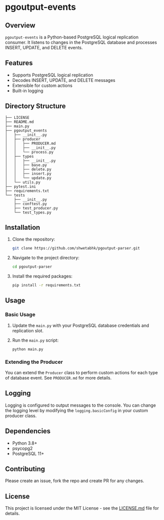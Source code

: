# pgoutput-events

## Overview

`pgoutput-events` is a Python-based PostgreSQL logical replication consumer. It listens to changes in the PostgreSQL database and processes INSERT, UPDATE, and DELETE events.

## Features

- Supports PostgreSQL logical replication
- Decodes INSERT, UPDATE, and DELETE messages
- Extensible for custom actions
- Built-in logging

## Directory Structure

```plaintext
├── LICENSE
├── README.md
├── main.py
├── pgoutput_events
│   ├── __init__.py
│   ├── producer
│   │   ├── PRODUCER.md
│   │   ├── __init__.py
│   │   └── process.py
│   ├── types
│   │   ├── __init__.py
│   │   ├── base.py
│   │   ├── delete.py
│   │   ├── insert.py
│   │   └── update.py
│   └── utils.py
├── pytest.ini
├── requirements.txt
└── tests
    ├── __init__.py
    ├── conftest.py
    ├── test_producer.py
    └── test_types.py
```

## Installation

1. Clone the repository:

    ```bash
    git clone https://github.com/shwetabhk/pgoutput-parser.git
    ```

2. Navigate to the project directory:

    ```bash
    cd pgoutput-parser
    ```

3. Install the required packages:

    ```bash
    pip install -r requirements.txt
    ```

## Usage

### Basic Usage

1. Update the `main.py` with your PostgreSQL database credentials and replication slot.

2. Run the `main.py` script:

    ```bash
    python main.py
    ```

### Extending the Producer

You can extend the `Producer` class to perform custom actions for each type of database event. See `PRODUCER.md` for more details.

## Logging

Logging is configured to output messages to the console. You can change the logging level by modifying the `logging.basicConfig` in your custom producer class.

## Dependencies

- Python 3.8+
- psycopg2
- PostgreSQL 11+

## Contributing

Please create an issue, fork the repo and create PR for any changes.

## License

This project is licensed under the MIT License - see the [LICENSE.md](LICENSE.md) file for details.
